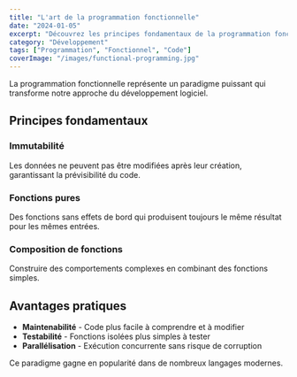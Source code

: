 ```yaml
---
title: "L'art de la programmation fonctionnelle"
date: "2024-01-05"
excerpt: "Découvrez les principes fondamentaux de la programmation fonctionnelle et ses avantages."
category: "Développement"
tags: ["Programmation", "Fonctionnel", "Code"]
coverImage: "/images/functional-programming.jpg"
---
```


La programmation fonctionnelle représente un paradigme puissant qui transforme notre approche du développement logiciel.

## Principes fondamentaux

### Immutabilité
Les données ne peuvent pas être modifiées après leur création, garantissant la prévisibilité du code.

### Fonctions pures
Des fonctions sans effets de bord qui produisent toujours le même résultat pour les mêmes entrées.

### Composition de fonctions
Construire des comportements complexes en combinant des fonctions simples.

## Avantages pratiques

- **Maintenabilité** - Code plus facile à comprendre et à modifier
- **Testabilité** - Fonctions isolées plus simples à tester
- **Parallélisation** - Exécution concurrente sans risque de corruption

Ce paradigme gagne en popularité dans de nombreux langages modernes.
